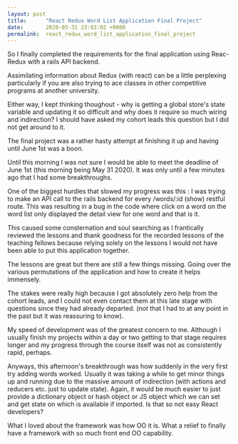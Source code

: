 ```yaml
---
layout: post
title:      "React Redux Word List Application Final Project"
date:       2020-05-31 23:03:02 +0000
permalink:  react_redux_word_list_application_final_project
---
```



So I finally completed the requirements for the final application using Reac-Redux with a rails API backend.

Assimilating information about Redux (with react) can be a little perplexing particularly if you are also trying to ace classes in other competitive programs at another university.

Either way, I kept thinking thoughout - why is getting a global store's state variable and updating it so difficult and why does it require so much wiring and indirection? I should have asked my cohort leads this question but I did not get around to it.

The final project was a rather hasty attempt at finishing it up and having until June 1st was a boon. 

Until this morning I was not sure I would be able to meet the deadline of June 1st (this morning being May 31 2020). 
It was only until a few minutes ago that I had some breakthroughs. 

One of the biggest hurdles that slowed my progress was this : I was trying to make an API call to the rails backend for every /words/:id (show) restful route. This was resulting in a bug in the code where click on a word on the word list only displayed the detail view for one word and that is it.

This caused some consternation and soul searching as I frantically reviewed the lessons and thank goodness for the recorded lessons of the teaching fellows because relying solely on the lessons I would not have been able to put this application together. 

The lessons are great but there are still a few things missing. Going over the various permutations of the application and how to create it helps immensely. 

The stakes were really high because I got absolutely zero help from the cohort leads, and I could not even contact them at this late stage with questions since they had already departed. (not that I had to at any point in the past but it was reassuring to know).

My speed of development was of the greatest concern to me. Although I usually finish my projects within a day or two getting to that stage requires longer and my progress through the course itself was not as consistently rapid, perhaps.

Anyways, this afternoon's breakthrough was how suddenly in the very first try adding words worked. Usually it was taking a while to get minor things up and running due to the massive amount of indirection (with actions and reducers etc. just to update state). Again, it would be much easier to just provide a dictionary object or hash object or JS object which we can set and get state on which is available if imported.  Is that so not easy React developers?

What I loved about the framework was how OO it is. What a relief to finally have a framework with so much front end OO capability. 



